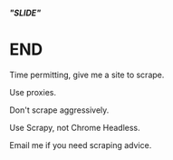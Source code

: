 ###### **"SLIDE"**

#  END

Time permitting, give me a site to scrape.

Use proxies.

Don't scrape aggressively.

Use Scrapy, not Chrome Headless.

Email me if you need scraping advice.